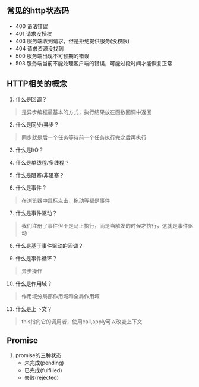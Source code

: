 ## 常见的http状态码
* 400 语法错误
* 401 请求没授权
* 403 服务端收到请求，但是拒绝提供服务(没权限)
* 404 请求资源没找到
* 500 服务端出现不可预期的错误
* 503 服务端当前不能处理客户端的错误，可能过段时间才能恢复正常
## HTTP相关的概念
1. 什么是回调？
> 是异步编程最基本的方式，执行结果放在函数回调中返回
2. 什么是同步/异步？
> 同步就是后一个任务等待前一个任务执行完之后再执行
3. 什么是I/O？

4. 什么是单线程/多线程？

5. 什么是阻塞/非阻塞？

6. 什么是事件？
> 在浏览器中鼠标点击，拖动等都是事件
7. 什么是事件驱动？
> 我们注册了事件但不是马上执行，而是当触发的时候才执行，这就是事件驱动
8. 什么是基于事件驱动的回调？

9. 什么是事件循环？
> 异步操作
10. 什么是作用域？
> 作用域分局部作用域和全局作用域
11. 什么是上下文？
> this指向它的调用者，使用call,apply可以改变上下文

## Promise
1. promise的三种状态
    * 未完成(pending)
    * 已完成(fulfilled)
    * 失败(rejected)